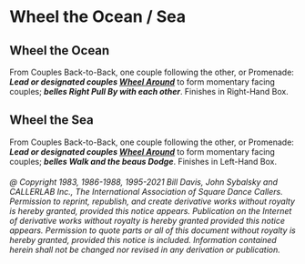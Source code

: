 
# Wheel the Ocean / Sea

## Wheel the Ocean

From Couples Back-to-Back, one couple following the other, or Promenade:
***Lead or designated couples [Wheel Around](../b2/wheel_around.md)***
to form momentary facing couples;
***belles Right Pull By with each other***. Finishes in Right-Hand Box.

## Wheel the Sea

From Couples Back-to-Back, one couple following the other, or Promenade:
***Lead or designated couples [Wheel Around](../b2/wheel_around.md)***
to form momentary facing couples;
***belles Walk and the beaus Dodge***. Finishes in Left-Hand Box.

###### @ Copyright 1983, 1986-1988, 1995-2021 Bill Davis, John Sybalsky and CALLERLAB Inc., The International Association of Square Dance Callers. Permission to reprint, republish, and create derivative works without royalty is hereby granted, provided this notice appears. Publication on the Internet of derivative works without royalty is hereby granted provided this notice appears. Permission to quote parts or all of this document without royalty is hereby granted, provided this notice is included. Information contained herein shall not be changed nor revised in any derivation or publication.

<!-- Parts
WheeltheOcean1
WheeltheOcean2
WheeltheSea1
WheeltheSea2
-->